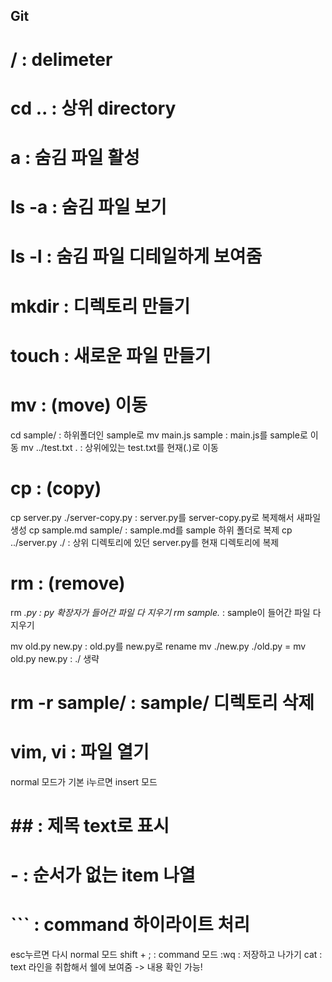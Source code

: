 ## Git

# / : delimeter
# cd .. : 상위 directory
# a : 숨김 파일 활성
# ls -a : 숨김 파일 보기
# ls -l : 숨김 파일 디테일하게 보여줌
# mkdir : 디렉토리 만들기
# touch : 새로운 파일 만들기
# mv : (move) 이동
cd sample/ : 하위폴더인 sample로
mv main.js sample : main.js를 sample로 이동
mv ../test.txt . : 상위에있는 test.txt를 현재(.)로 이동
# cp : (copy)
cp server.py ./server-copy.py : server.py를 server-copy.py로 복제해서 새파일 생성
cp sample.md sample/ : sample.md를 sample 하위 폴더로 복제
cp ../server.py ./ : 상위 디렉토리에 있던 server.py를 현재 디렉토리에 복제
# rm : (remove)
rm *.py : py 확장자가 들어간 파일 다 지우기
rm sample.* : sample이 들어간 파일 다 지우기

mv old.py new.py : old.py를 new.py로 rename
mv ./new.py ./old.py = mv old.py new.py : ./ 생략
# rm -r sample/ : sample/ 디렉토리 삭제
# vim, vi : 파일 열기
normal 모드가 기본 i누르면 insert 모드
# ## : 제목 text로 표시
# - : 순서가 없는 item 나열
# ``` : command 하이라이트 처리
esc누르면 다시 normal 모드
shift + ; : command 모드
:wq : 저장하고 나가기
cat : text 라인을 취합해서 쉘에 보여줌 -> 내용 확인 가능!

